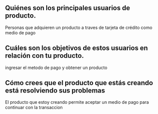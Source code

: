 
## Quiénes son los principales usuarios de producto.
Personas que adquieren un producto a traves de tarjeta de crédito como medio de pago
## Cuáles son los objetivos de estos usuarios en relación con tu producto.
ingresar el metodo de pago y obtener un producto 
## Cómo crees que el producto que estás creando está resolviendo sus problemas
El producto que estoy creando permite aceptar un medio de pago para continuar con la transaccion
